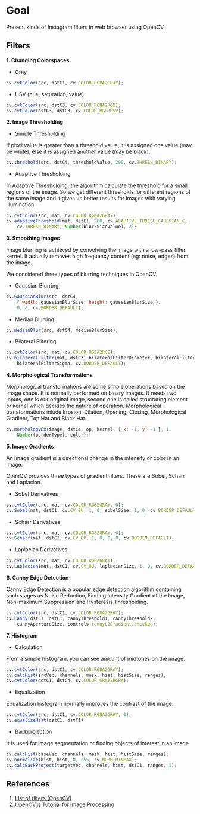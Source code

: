 # Goal

Present kinds of Instagram filters in web browser using OpenCV.

## Filters

**1. Changing Colorspaces**
* Gray
```javascript
cv.cvtColor(src, dstC1, cv.COLOR_RGBA2GRAY);
```

* HSV (hue, saturation, value)
```javascript
cv.cvtColor(src, dstC3, cv.COLOR_RGBA2RGB);
cv.cvtColor(dstC3, dstC3, cv.COLOR_RGB2HSV);
```

**2. Image Thresholding**
* Simple Thresholding

If pixel value is greater than a threshold value, it is assigned one value (may be white), else it is assigned another value (may be black).
```javascript
cv.threshold(src, dstC4, thresholdValue, 200, cv.THRESH_BINARY);
```

* Adaptive Thresholding

In Adaptive Thresholding, the algorithm calculate the threshold for a small regions of the image. So we get different thresholds for different regions of the same image and it gives us better results for images with varying illumination.
```javascript
cv.cvtColor(src, mat, cv.COLOR_RGBA2GRAY);
cv.adaptiveThreshold(mat, dstC1, 200, cv.ADAPTIVE_THRESH_GAUSSIAN_C,
    cv.THRESH_BINARY, Number(blockSizeValue), 2);
```

**3. Smoothing Images**

Image blurring is achieved by convolving the image with a low-pass filter kernel. It actually removes high frequency content (eg: noise, edges) from the image.

We considered three types of blurring techniques in OpenCV.
* Gaussian Blurring
```javascript
cv.GaussianBlur(src, dstC4,
    { width: gaussianBlurSize, height: gaussianBlurSize },
    0, 0, cv.BORDER_DEFAULT);
```

* Median Blurring
```javascript
cv.medianBlur(src, dstC4, medianBlurSize);
```

* Bilateral Filtering
```javascript
cv.cvtColor(src, mat, cv.COLOR_RGBA2RGB);
cv.bilateralFilter(mat, dstC3, bilateralFilterDiameter, bilateralFilterSigma,
    bilateralFilterSigma, cv.BORDER_DEFAULT);
```


**4. Morphological Transformations**

Morphological transformations are some simple operations based on the image shape. It is normally performed on binary images. It needs two inputs, one is our original image, second one is called structuring element or kernel which decides the nature of operation.
Morphological transformations inlude Erosion, Dilation, Opening, Closing, Morphological Gradient, Top Hat and Black Hat.
```javascript
cv.morphologyEx(image, dstC4, op, kernel, { x: -1, y: -1 }, 1,
    Number(borderType), color);
```

**5. Image Gradients**

An image gradient is a directional change in the intensity or color in an image.

OpenCV provides three types of gradient filters. These are Sobel, Scharr and Laplacian.
* Sobel Derivatives
```javascript
cv.cvtColor(src, mat, cv.COLOR_RGB2GRAY, 0);
cv.Sobel(mat, dstC1, cv.CV_8U, 1, 0, sobelSize, 1, 0, cv.BORDER_DEFAULT);
```
* Scharr Derivatives
```javascript
cv.cvtColor(src, mat, cv.COLOR_RGB2GRAY, 0);
cv.Scharr(mat, dstC1, cv.CV_8U, 1, 0, 1, 0, cv.BORDER_DEFAULT);
```
* Laplacian Derivatives
```javascript
cv.cvtColor(src, mat, cv.COLOR_RGB2GRAY);
cv.Laplacian(mat, dstC1, cv.CV_8U, laplacianSize, 1, 0, cv.BORDER_DEFAULT);
```

**6. Canny Edge Detection**

Canny Edge Detection is a popular edge detection algorithm containing such stages as Noise Reduction, Finding Intensity Gradient of the Image, Non-maximum Suppression and Hysteresis Thresholding.
```javascript
cv.cvtColor(src, dstC1, cv.COLOR_RGBA2GRAY);
cv.Canny(dstC1, dstC1, cannyThreshold1, cannyThreshold2,
    cannyApertureSize, controls.cannyL2Gradient.checked);
```

**7. Histogram**
* Calculation

From a simple histogram, you can see amount of midtones on the image.
```javascript
cv.cvtColor(src, dstC1, cv.COLOR_RGBA2GRAY);
cv.calcHist(srcVec, channels, mask, hist, histSize, ranges);
cv.cvtColor(dstC1, dstC4, cv.COLOR_GRAY2RGBA);
```
* Equalization

Equalization histogram normally improves the contrast of the image.
```javascript
cv.cvtColor(src, dstC1, cv.COLOR_RGBA2GRAY, 0);
cv.equalizeHist(dstC1, dstC1);
```
* Backprojection

It is used for image segmentation or finding objects of interest in an image.
```javascript
cv.calcHist(baseVec, channels, mask, hist, histSize, ranges);
cv.normalize(hist, hist, 0, 255, cv.NORM_MINMAX);
cv.calcBackProject(targetVec, channels, hist, dstC1, ranges, 1);
```


## References

1. [List of filters (OpenCV)](https://docs.opencv.org/3.4/d2/df0/tutorial_js_table_of_contents_imgproc.html)
2. [OpenCV.js Tutorial for Image Processing](https://docs.opencv.org/3.4/d8/d54/tutorial_js_imgproc_camera.html)

